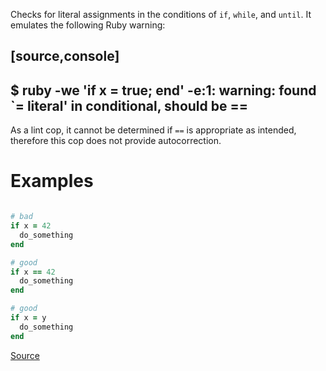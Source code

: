 
Checks for literal assignments in the conditions of `if`, `while`, and `until`.
It emulates the following Ruby warning:

[source,console]
----
$ ruby -we 'if x = true; end'
-e:1: warning: found `= literal' in conditional, should be ==
----

As a lint cop, it cannot be determined if `==` is appropriate as intended,
therefore this cop does not provide autocorrection.

# Examples

```ruby

# bad
if x = 42
  do_something
end

# good
if x == 42
  do_something
end

# good
if x = y
  do_something
end
```

[Source](http://www.rubydoc.info/gems/rubocop/RuboCop/Cop/Lint/LiteralAssignmentInCondition)
